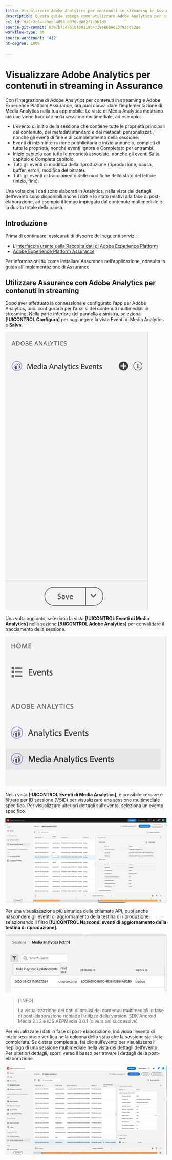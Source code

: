 ```yaml
---
title: Visualizzare Adobe Analytics per contenuti in streaming in Assurance
description: Questa guida spiega come utilizzare Adobe Analytics per contenuti in streaming con Adobe Experience Platform Assurance.
exl-id: 9a9c2c64-e9ed-4d58-b936-d802f1c3b7d3
source-git-commit: 05a7b73da610a30119b4719ae6b6d85f93cdc2ae
workflow-type: ht
source-wordcount: '412'
ht-degree: 100%

---
```


# Visualizzare Adobe Analytics per contenuti in streaming in Assurance

Con l’integrazione di Adobe Analytics per contenuti in streaming e Adobe Experience Platform Assurance, ora puoi convalidare l’implementazione di Media Analytics nella tua app mobile. Le viste di Media Analytics mostrano ciò che viene tracciato nella sessione multimediale, ad esempio:

- L’evento di inizio della sessione che contiene tutte le proprietà principali del contenuto, dei metadati standard e dei metadati personalizzati, nonché gli eventi di fine e di completamento della sessione.
- Eventi di inizio interruzione pubblicitaria e inizio annuncio, completi di tutte le proprietà, nonché eventi Ignora e Completato per entrambi.
- Inizio capitolo con tutte le proprietà associate, nonché gli eventi Salta capitolo e Completa capitolo.
- Tutti gli eventi di modifica della riproduzione (riproduzione, pausa, buffer, errori, modifica del bitrate).
- Tutti gli eventi di tracciamento delle modifiche dello stato del lettore (inizio, fine).

Una volta che i dati sono elaborati in Analytics, nella vista dei dettagli dell’evento sono disponibili anche i dati e lo stato relativi alla fase di post-elaborazione, ad esempio il tempo impiegato dal contenuto multimediale e la durata totale della pausa.

## Introduzione

Prima di continuare, assicurati di disporre dei seguenti servizi:

- L’[Interfaccia utente della Raccolta dati di Adobe Experience Platform](https://experience.adobe.com/it#/data-collection/)
- [Adobe Experience Platform Assurance](https://experience.adobe.com/it/assurance)

Per informazioni su come installare Assurance nell’applicazione, consulta la [guida all’implementazione di Assurance](../tutorials/implement-assurance.md).

## Utilizzare Assurance con Adobe Analytics per contenuti in streaming

Dopo aver effettuato la connessione e configurato l’app per Adobe Analytics, puoi configurarla per l’analisi dei contenuti multimediali in streaming. Nella parte inferiore del pannello a sinistra, seleziona **[!UICONTROL Configura]** per aggiungere la vista Eventi di Media Analytics e **Salva**.

![Configura](./images/adobe-analytics-streaming-media/configure.png)

Una volta aggiunto, seleziona la vista **[!UICONTROL Eventi di Media Analytics]** nella sezione **[!UICONTROL Adobe Analytics]** per convalidare il tracciamento della sessione.

![Seleziona](./images/adobe-analytics-streaming-media/select.png)

Nella vista **[!UICONTROL Eventi di Media Analytics]**, è possibile cercare e filtrare per ID sessione (VSID) per visualizzare una sessione multimediale specifica. Per visualizzare ulteriori dettagli sull’evento, seleziona un evento specifico.

![Eventi multimediali](./images/adobe-analytics-streaming-media/media-events.png)

Per una visualizzazione più sintetica delle chiamate API, puoi anche nascondere gli eventi di aggiornamento della testina di riproduzione selezionando il filtro **[!UICONTROL Nascondi eventi di aggiornamento della testina di riproduzione]**.

![Nascondi testina di riproduzione](./images/adobe-analytics-streaming-media/hide-playhead.png)

>[!INFO]
>
>La visualizzazione dei dati di analisi dei contenuti multimediali in fase di post-elaborazione richiede l’utilizzo delle versioni SDK Android Media 2.1.2 e iOS AEPMedia 3.0.1 (o versioni successive)

Per visualizzare i dati in fase di post-elaborazione, individua l’evento di inizio sessione e verifica nella colonna dello stato che la sessione sia stata completata. Se è stata completata, fai clic sull’evento per visualizzare il riepilogo di una sessione multimediale nella vista dei dettagli dell’evento. Per ulteriori dettagli, scorri verso il basso per trovare i dettagli della post-elaborazione.

![Vista Post-elaborazione](./images/adobe-analytics-streaming-media/post-processed-view.png)
